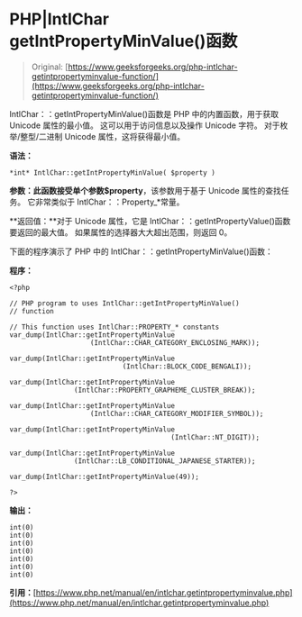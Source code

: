 # PHP|IntlChar getIntPropertyMinValue()函数

> Original: [https://www.geeksforgeeks.org/php-intlchar-getintpropertyminvalue-function/](https://www.geeksforgeeks.org/php-intlchar-getintpropertyminvalue-function/)

IntlChar：：getIntPropertyMinValue()函数是 PHP 中的内置函数，用于获取 Unicode 属性的最小值。 这可以用于访问信息以及操作 Unicode 字符。 对于枚举/整型/二进制 Unicode 属性，这将获得最小值。

**语法：**

```
*int* IntlChar::getIntPropertyMinValue( $property )
```

**参数：**此函数接受单个参数**$property**，该参数用于基于 Unicode 属性的查找任务。 它非常类似于 IntlChar：：Property_*常量。

**返回值：**对于 Unicode 属性，它是 IntlChar：：getIntPropertyValue()函数要返回的最大值。 如果属性的选择器大大超出范围，则返回 0。

下面的程序演示了 PHP 中的 IntlChar：：getIntPropertyMinValue()函数：

**程序：**

```
<?php

// PHP program to uses IntlChar::getIntPropertyMinValue()
// function

// This function uses IntlChar::PROPERTY_* constants
var_dump(IntlChar::getIntPropertyMinValue
                    (IntlChar::CHAR_CATEGORY_ENCLOSING_MARK));

var_dump(IntlChar::getIntPropertyMinValue
                            (IntlChar::BLOCK_CODE_BENGALI));

var_dump(IntlChar::getIntPropertyMinValue
                (IntlChar::PROPERTY_GRAPHEME_CLUSTER_BREAK));

var_dump(IntlChar::getIntPropertyMinValue
                    (IntlChar::CHAR_CATEGORY_MODIFIER_SYMBOL));

var_dump(IntlChar::getIntPropertyMinValue
                                        (IntlChar::NT_DIGIT));

var_dump(IntlChar::getIntPropertyMinValue
                (IntlChar::LB_CONDITIONAL_JAPANESE_STARTER));

var_dump(IntlChar::getIntPropertyMinValue(49)); 

?>
```

**输出：**

```
int(0)
int(0)
int(0)
int(0)
int(0)
int(0)
int(0)

```

**引用：**[https://www.php.net/manual/en/intlchar.getintpropertyminvalue.php](https://www.php.net/manual/en/intlchar.getintpropertyminvalue.php)